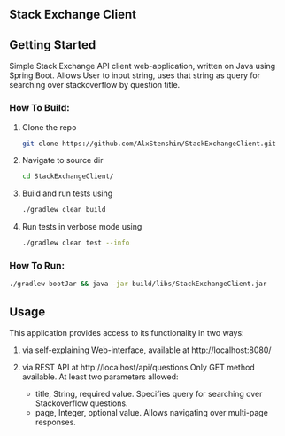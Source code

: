 
## Stack Exchange Client

<!-- GETTING STARTED -->
## Getting Started
Simple Stack Exchange API client web-application, written on Java using Spring Boot.
Allows User to input string, uses that string as query for searching over stackoverflow by question title.

### How To Build:

1. Clone the repo
   ```sh
   git clone https://github.com/AlxStenshin/StackExchangeClient.git
   ```
2. Navigate to source dir
   ```sh
   cd StackExchangeClient/
   ```
3. Build and run tests using
   ```sh
   ./gradlew clean build
   ```
4. Run tests in verbose mode using 
   ```sh
   ./gradlew clean test --info
   ```


### How To Run:
```sh
./gradlew bootJar && java -jar build/libs/StackExchangeClient.jar
```

<!-- USAGE EXAMPLES -->
## Usage

This application provides access to its functionality in two ways:

1. via self-explaining Web-interface, available at http://localhost:8080/

2. via REST API at http://localhost/api/questions
Only GET method available. At least two parameters allowed:
    - title, String, required value. Specifies query for searching over Stackoverflow questions.
    - page, Integer, optional value. Allows navigating over multi-page responses.
